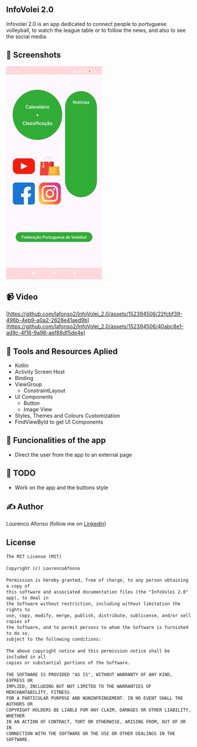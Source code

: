 ## InfoVolei 2.0
Infovolei 2.0 is an app dedicated to connect people to portuguese volleyball, to watch the league table or to follow the news, and also to see the social media.  

## :camera_flash: Screenshots
<!-- You can add more screenshots here if you like -->
<img src="/result/img1.jpg" width="260">

## :video_camera: Video
[https://github.com/lafonso2/InfoVolei_2.0/assets/152394506/22fcbf39-496b-4eb9-a0a2-2628e41aed9b](https://github.com/lafonso2/InfoVolei_2.0/assets/152394506/40abc8e1-ad9c-4f16-9a98-aef88df5de4e)

## :wrench: Tools and Resources Aplied
- Kotlin
- Activity Screen Host 
- Binding
- ViewGroup
    - ConstraintLayout
- UI Components
    - Button
    - Image View
- Styles, Themes and Colours Customization
- FindViewById to get UI Components

## :dart: Funcionalities of the app
- Direct the user from the app to an external page

## :scroll: TODO
- Work on the app and the buttons style

## :writing_hand: Author
Lourenco Afonso (follow me on [Linkedin](https://www.linkedin.com/in/louren%C3%A7o-afonso-b15127113/))

## License
```
The MIT License (MIT)

Copyright (c) LourencoAfonso

Permission is hereby granted, free of charge, to any person obtaining a copy of
this software and associated documentation files (the "InfoVolei 2.0" app), to deal in
the Software without restriction, including without limitation the rights to
use, copy, modify, merge, publish, distribute, sublicense, and/or sell copies of
the Software, and to permit persons to whom the Software is furnished to do so,
subject to the following conditions:

The above copyright notice and this permission notice shall be included in all
copies or substantial portions of the Software.

THE SOFTWARE IS PROVIDED "AS IS", WITHOUT WARRANTY OF ANY KIND, EXPRESS OR
IMPLIED, INCLUDING BUT NOT LIMITED TO THE WARRANTIES OF MERCHANTABILITY, FITNESS
FOR A PARTICULAR PURPOSE AND NONINFRINGEMENT. IN NO EVENT SHALL THE AUTHORS OR
COPYRIGHT HOLDERS BE LIABLE FOR ANY CLAIM, DAMAGES OR OTHER LIABILITY, WHETHER
IN AN ACTION OF CONTRACT, TORT OR OTHERWISE, ARISING FROM, OUT OF OR IN
CONNECTION WITH THE SOFTWARE OR THE USE OR OTHER DEALINGS IN THE SOFTWARE.
```
